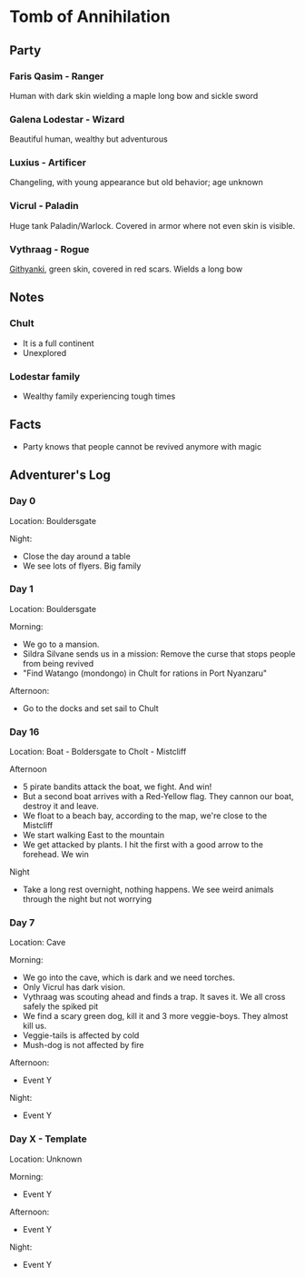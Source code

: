 # Tomb of Annihilation

## Party

### Faris Qasim - Ranger
Human with dark skin wielding a maple long bow and sickle sword

### Galena Lodestar - Wizard
Beautiful human, wealthy but adventurous

### Luxius - Artificer
Changeling, with young appearance but old behavior; age unknown

### Vicrul - Paladin
Huge tank Paladin/Warlock. Covered in armor where not even skin is visible.

### Vythraag - Rogue
[Githyanki](https://arcaneeye.com/players/dnd-5e-races/gith-5e-guide/), green skin, covered in red scars. Wields a long bow

## Notes

### Chult
- It is a full continent
- Unexplored

### Lodestar family
- Wealthy family experiencing tough times

## Facts

- Party knows that people cannot be revived anymore with magic

## Adventurer's Log

### Day 0
Location: Bouldersgate

Night:
- Close the day around a table
- We see lots of flyers. Big family

### Day 1
Location: Bouldersgate

Morning:
- We go to a mansion.
- Sildra Silvane sends us in a mission: Remove the curse that stops people from being revived
- "Find Watango (mondongo) in Chult for rations in Port Nyanzaru"

Afternoon:
- Go to the docks and set sail to Chult

### Day 16
Location: Boat - Boldersgate to Cholt - Mistcliff

Afternoon
- 5 pirate bandits attack the boat, we fight. And win!
- But a second boat arrives with a Red-Yellow flag. They cannon our boat, destroy it and leave.
- We float to a beach bay, according to the map, we're close to the Mistcliff
- We start walking East to the mountain
- We get attacked by plants. I hit the first with a good arrow to the forehead. We win

Night
- Take a long rest overnight, nothing happens. We see weird animals through the night but not worrying

### Day 7
Location: Cave

Morning:
- We go into the cave, which is dark and we need torches.
- Only Vicrul has dark vision.
- Vythraag was scouting ahead and finds a trap. It saves it. We all cross safely the spiked pit
- We find a scary green dog, kill it and 3 more veggie-boys. They almost kill us.
- Veggie-tails is affected by cold
- Mush-dog is not affected by fire

Afternoon:
- Event Y

Night:
- Event Y











### Day X - Template
Location: Unknown

Morning:
- Event Y

Afternoon:
- Event Y

Night:
- Event Y
